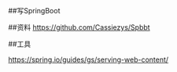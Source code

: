 ##写SpringBoot


##资料
https://github.com/Cassiezys/Spbbt

##工具

https://spring.io/guides/gs/serving-web-content/